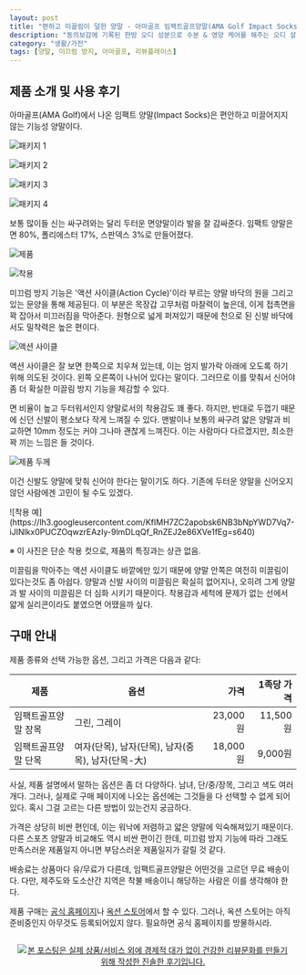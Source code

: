 ```yaml
---
layout: post
title: "편하고 미끌림이 덜한 양말 - 아마골프 임팩트골프양말(AMA Golf Impact Socks)"
description: "동의보감에 기록된 한방 오디 성분으로 수분 & 영양 케어를 해주는 오디 살롱 트리트먼트 헤어팩을 사용해봤다."
category: "생활/가전"
tags: [양말, 미끄럼 방지, 아마골프, 리뷰플레이스]
---
```


## 제품 소개 및 사용 후기

아마골프(AMA Golf)에서 나온 임팩트 양말(Impact Socks)은
편안하고 미끌어지지 않는 기능성 양말이다.

![패키지 1](https://lh3.googleusercontent.com/GLMDn1Dl9_4Y4KEnu4vhAMoF05OiQ5qxTRvBJdF8MktoEcgXRqlkZvqX4Rq1ZAvDYrrrO3DZSBV9gA=s640)

![패키지 2](https://lh3.googleusercontent.com/PulbTmZHxuimmxqP_bcE9if6pf4GxbUT8azUIhyOMWe0ZTQ_QYRjWvmFHWdlZd8Y5EiPWI1mbqTHSw=s640)

![패키지 3](https://lh3.googleusercontent.com/WQC5jqYlgcVTS4HudaMFC4atDJ37rmmzK7CCHPjFE9dbrETQ3FZviF5PKeJBYsrgaBka7ph0MrauGA=s640)

![패키지 4](https://lh3.googleusercontent.com/_9N96vL1zOYVSUClrBhjJpFiFH6oIGOl7-i2tvnxTq3qKjR4JiUxkIPD9YbJgkr25TbVBMkx7j7Vzg=s640)

보통 많이들 신는 싸구려와는 달리 두터운 면양말이라 발을 잘 감싸준다.
임팩트 양말은 면 80%, 폴리에스터 17%, 스판덱스 3%로 만들어졌다.

![제품](https://lh3.googleusercontent.com/WLLU87Rpg24_6pXpxRwTPNP0lEOoAEZ8dOzvr4rPHCvvoENyeKi7KJ_XKbcyY-Hkx2JMRHRAn_rKFg=s640)

![착용](https://lh3.googleusercontent.com/RCj4WaqXvJK-zyS3sbMDopx0Mcpi28Xo6MxLHYVHBhsX9OQvjalYKNY0UVNcUbLf9HwkNETxvJa4Qg=s640)

미끄럼 방지 기능은 '액션 사이클(Action Cycle)'이라 부르는
양말 바닥의 원을 그리고 있는 문양을 통해 제공된다.
이 부분은 목장갑 고무처럼 마찰력이 높은데,
이게 접촉면을 꽉 잡아서 미끄러짐을 막아준다.
원형으로 넓게 퍼져있기 때문에 천으로 된 신발 바닥에서도 밀착력은 높은 편이다.

![액션 사이클](https://lh3.googleusercontent.com/vYzDojXv8Koa0puW1igfz9IkTWNaOb75SO2u3brkXPeHnfR_0VPuhFLj0NhooUV-hNssGFUZqC7--w=s640)

액션 사이클은 잘 보면 한쪽으로 치우쳐 있는데,
이는 엄지 발가락 아래에 오도록 하기 위해 의도된 것이다.
왼쪽 오른쪽이 나뉘어 있다는 말이다.
그러므로 이를 맞춰서 신어야 좀 더 확실한 미끌림 방지 기능을 체감할 수 있다.

면 비율이 높고 두터워서인지 양말로서의 착용감도 꽤 좋다.
하지만, 반대로 두껍기 때문에 신던 신발이 평소보다 작게 느껴질 수 있다.
맨발이나 보통의 싸구려 얇은 양말과 비교하면
10mm 정도는 커야 그나마 괜찮게 느껴진다.
이는 사람마다 다르겠지만, 최소한 꽉 끼는 느낌은 들 것이다.

![제품 두께](https://lh3.googleusercontent.com/xVqoa8goCSbOsrV0iMwYxdjZy8OHOMXKAJ1XYq8RJ4Ghbdn3YAlaPxCRwl0hdk9Qm-bzzuqOf1KX6Q=s640)

이건 신발도 양말에 맞춰 신어야 한다는 말이기도 하다.
기존에 두터운 양말을 신어오지 않던 사람에겐 고민이 될 수도 있겠다.

<div class="mediablock" markdown="1">
![착용 예](https://lh3.googleusercontent.com/KfIMH7ZC2apobsk6NB3bNpYWD7Vq7-iJINlkx0PUCZOqwzrEAzIy-9lmDLqQf_RnZEJ2e86XVe1fEg=s640)
<p class="mediablock-caption">※ 이 사진은 단순 착용 컷으로, 제품의 특징과는 상관 없음.</p>
</div>

미끌림을 막아주는 액션 사이클도 바깥에만 있기 때문에
양말 안쪽은 여전히 미끌림이 있다는것도 좀 아쉽다.
양말과 신발 사이의 미끌림은 확실히 없어지나,
오히려 그게 양말과 발 사이의 미끌림은 더 심화 시키기 때문이다.
착용감과 세척에 문제가 없는 선에서 얇게 실리콘이라도 붙였으면 어땠을까 싶다.



## 구매 안내

제품 종류와 선택 가능한 옵션, 그리고 가격은 다음과 같다:

제품                | 옵션                                              | 가격     | 1족당 가격
--------------------|---------------------------------------------------|---------:|----------:
임팩트골프양말 장목 | 그린, 그레이                                      | 23,000원 |  11,500원
임팩트골프양말 단목 | 여자(단목), 남자(단목), 남자(중목), 남자(단목-大) | 18,000원 |   9,000원

사실, 제품 설명에서 말하는 옵션은 좀 더 다양하다.
남녀, 단/중/장목, 그리고 색도 여러개다.
그러나, 실제로 구매 페이지에 나오는 옵션에는 그것들을 다 선택할 수 없게 되어있다.
혹시 그걸 고르는 다른 방법이 있는건지 궁금하다.

가격은 상당히 비싼 편인데,
이는 워낙에 저렴하고 얇은 양말에 익숙해져있기 때문이다.
다른 스포츠 양말과 비교해도 역시 비싼 편이긴 한데,
미끄럼 방지 기능에 따라 그래도 만족스러운 제품일지
아니면 부담스러운 제품일지가 갈릴 것 같다.

배송료는 상품마다 유/무료가 다른데,
임팩트골프양말은 어떤것을 고르던 무료 배송이다.
다만, 제주도와 도소산간 지역은 착불 배송이니 해당하는 사람은 이를 생각해야 한다.

제품 구매는
[공식 홈페이지](http://www.amagolf.co.kr/shop/s)나
[옥션 스토어](http://stores.auction.co.kr/amagolfshop)에서 할 수 있다.
그러나, 옥션 스토어는 아직 준비중인지 아무것도 등록되어있지 않다.
필요하면 공식 홈페이지를 방물하시라.



<div style="text-align: center; padding: 1em;"><a href="http://reviewplace.co.kr/detail.php?number=9807" target="_blank"><img src="http://reviewplace.co.kr/blog_traffic.php?key=OTgwN3xyZXpub2E%3D" border="0" alt="본 포스팅은 실제 상품/서비스 외에 경제적 대가 없이 건강한 리뷰문화를 만들기 위해 작성한 진솔한 후기입니다."></a></div>
